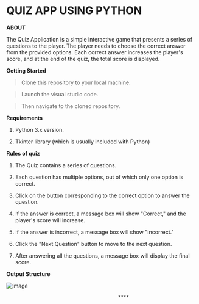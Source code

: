 # QUIZ APP USING PYTHON

**ABOUT**

The Quiz Application is a simple interactive game that presents a series of questions to the player. The player needs to choose the correct answer from the provided options. Each correct answer increases the player's score, and at the end of the quiz, the total score is displayed.

**Getting Started**

> Clone this repository to your local machine.

> Launch the visual studio code.

> Then navigate to the cloned repository.

**Requirements**

1. Python 3.x version.

2. Tkinter library (which is usually included with Python)

**Rules of quiz**

1. The Quiz contains a series of questions.

2. Each question has multiple options, out of which only one option is correct.

3. Click on the button corresponding to the correct option to answer the question.

4. If the answer is correct, a message box will show "Correct," and the player's score will increase.

5. If the answer is incorrect, a message box will show "Incorrect."

6. Click the "Next Question" button to move to the next question.

7. After answering all the questions, a message box will display the final score.

**Output Structure**

![image](https://github.com/Rupa-Veerala/Quiz-App-Using-Python/assets/102415108/d7cf2187-1916-4430-9f22-1c815dc2c32e)


                                             ****
